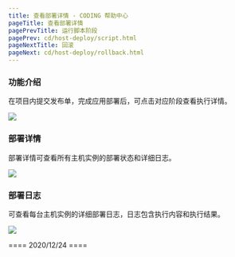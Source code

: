```yaml
---
title: 查看部署详情 - CODING 帮助中心
pageTitle: 查看部署详情
pagePrevTitle: 运行脚本阶段
pagePrev: cd/host-deploy/script.html
pageNextTitle: 回滚
pageNext: cd/host-deploy/rollback.html
---
```


### 功能介绍

在项目内提交发布单，完成应用部署后，可点击对应阶段查看执行详情。

![](https://help-assets.codehub.cn/enterprise/20201224173338.png)

### 部署详情

部署详情可查看所有主机实例的部署状态和详细日志。

![](https://help-assets.codehub.cn/enterprise/20201224173427.png)

### 部署日志

可查看每台主机实例的详细部署日志，日志包含执行内容和执行结果。

![](https://help-assets.codehub.cn/enterprise/20201224173935.png)

==== 2020/12/24 ====
